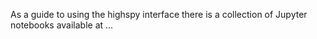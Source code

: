 As a guide to using the highspy interface there is a collection of Jupyter notebooks available at ...

